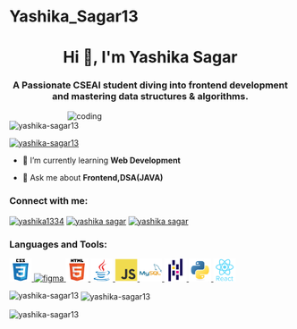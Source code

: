# Yashika_Sagar13

<h1 align="center">Hi 👋, I'm Yashika Sagar</h1>
<h3 align="center">A Passionate CSEAI student diving into frontend development and mastering data structures & algorithms.</h3>
<img align="right" alt="coding" width="400" src="https://github.com/Yashika-Sagar13/Yashika_Sagar13/assets/136553883/743ed34f-b957-4a2b-ab9a-3096bd5c8bdc">


<p align="left"> <img src="https://komarev.com/ghpvc/?username=yashika-sagar13&label=Profile%20views&color=0e75b6&style=flat" alt="yashika-sagar13" /> </p>

<p align="left"> <a href="https://github.com/ryo-ma/github-profile-trophy"><img src="https://github-profile-trophy.vercel.app/?username=yashika-sagar13" alt="yashika-sagar13" /></a> </p>

- 🌱 I’m currently learning **Web Development**

- 💬 Ask me about **Frontend,DSA(JAVA)**

<h3 align="left">Connect with me:</h3>
<p align="left">
<a href="https://twitter.com/yashika1334" target="blank"><img align="center" src="https://raw.githubusercontent.com/rahuldkjain/github-profile-readme-generator/master/src/images/icons/Social/twitter.svg" alt="yashika1334" height="30" width="40" /></a>
<a href="https://linkedin.com/in/yashika sagar" target="blank"><img align="center" src="https://raw.githubusercontent.com/rahuldkjain/github-profile-readme-generator/master/src/images/icons/Social/linked-in-alt.svg" alt="yashika sagar" height="30" width="40" /></a>
<a href="https://www.leetcode.com/yashika sagar" target="blank"><img align="center" src="https://raw.githubusercontent.com/rahuldkjain/github-profile-readme-generator/master/src/images/icons/Social/leet-code.svg" alt="yashika sagar" height="30" width="40" /></a>
</p>

<h3 align="left">Languages and Tools:</h3>
<p align="left"> <a href="https://www.w3schools.com/css/" target="_blank" rel="noreferrer"> <img src="https://raw.githubusercontent.com/devicons/devicon/master/icons/css3/css3-original-wordmark.svg" alt="css3" width="40" height="40"/> </a> <a href="https://www.figma.com/" target="_blank" rel="noreferrer"> <img src="https://www.vectorlogo.zone/logos/figma/figma-icon.svg" alt="figma" width="40" height="40"/> </a> <a href="https://www.w3.org/html/" target="_blank" rel="noreferrer"> <img src="https://raw.githubusercontent.com/devicons/devicon/master/icons/html5/html5-original-wordmark.svg" alt="html5" width="40" height="40"/> </a> <a href="https://www.java.com" target="_blank" rel="noreferrer"> <img src="https://raw.githubusercontent.com/devicons/devicon/master/icons/java/java-original.svg" alt="java" width="40" height="40"/> </a> <a href="https://developer.mozilla.org/en-US/docs/Web/JavaScript" target="_blank" rel="noreferrer"> <img src="https://raw.githubusercontent.com/devicons/devicon/master/icons/javascript/javascript-original.svg" alt="javascript" width="40" height="40"/> </a> <a href="https://www.mysql.com/" target="_blank" rel="noreferrer"> <img src="https://raw.githubusercontent.com/devicons/devicon/master/icons/mysql/mysql-original-wordmark.svg" alt="mysql" width="40" height="40"/> </a> <a href="https://pandas.pydata.org/" target="_blank" rel="noreferrer"> <img src="https://raw.githubusercontent.com/devicons/devicon/2ae2a900d2f041da66e950e4d48052658d850630/icons/pandas/pandas-original.svg" alt="pandas" width="40" height="40"/> </a> <a href="https://www.python.org" target="_blank" rel="noreferrer"> <img src="https://raw.githubusercontent.com/devicons/devicon/master/icons/python/python-original.svg" alt="python" width="40" height="40"/> </a> <a href="https://reactjs.org/" target="_blank" rel="noreferrer"> <img src="https://raw.githubusercontent.com/devicons/devicon/master/icons/react/react-original-wordmark.svg" alt="react" width="40" height="40"/> </a> </p>

<p><img align="left" src="https://github-readme-stats.vercel.app/api/top-langs?username=yashika-sagar13&show_icons=true&locale=en&layout=compact" alt="yashika-sagar13" /></p>

<p>&nbsp;<img align="center" src="https://github-readme-stats.vercel.app/api?username=yashika-sagar13&show_icons=true&locale=en" alt="yashika-sagar13" /></p>

<p><img align="center" src="https://github-readme-streak-stats.herokuapp.com/?user=yashika-sagar13&" alt="yashika-sagar13" /></p>
